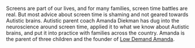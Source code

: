 Screens are part of our lives, and for many families, screen time battles are real. But most advice about screen time is shaming and not geared towards Autistic brains. Autistic parent coach Amanda Diekman has dug into the neuroscience around screen time, applied it to what we know about Autistic brains, and put it into practice with families across the country. Amanda is the parent of three children and the founder of [Low Demand Amanda](https://www.amandadiekman.com/).
